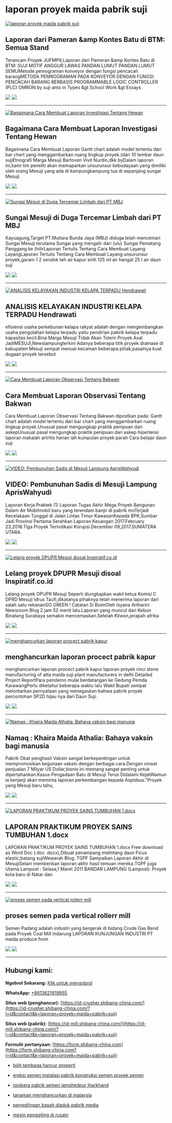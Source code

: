 # laporan proyek maida pabrik suji

<a href="https://swt.shibang-china.com/?l=id&img&k=laporan+proyek+maida+pabrik+suji" target="_blank">![laporan proyek maida pabrik suji](http://static.shibang-china.com/all-800x300/204.jpg)</a>

## Laporan dari Pameran &amp Kontes Batu di BTM: Semua Stand
Terancam Proyek JUFMP6,Laporan dari Pameran &amp Kontes Batu di BTM: SUJI MOTIF ANGGUR LAWAS PANDAN LUMUT PANDAN LUMUT SEMUMetode pemograman konveyor dengan fungsi pencacah barangMETODA PEMROGRAMAN PADA KONVEYOR DENGAN FUNGSI PENCACAH BARANG BERBASIS PROGRAMMABLE LOGIC CONTROLLER (PLC) OMRON by suji anto in Types &gt School Work &gt Essays


<a href="https://whatsapp.shibangsoft.com/WhatsApp.php" target="_blank" title="WhatsApp">![](http://static.shibang-china.com/icon/whatsapp.png)</a> <a href="https://swt.shibang-china.com/?l=id&icon&k=laporan+proyek+maida+pabrik+suji" target="_blank">![](http://static.shibang-china.com/icon/chat-id.png)</a>

---

<a href="https://swt.shibang-china.com/?l=id&img&k=laporan+proyek+maida+pabrik+suji" target="_blank">![Bagaimana Cara Membuat Laporan Investigasi Tentang Hewan](http://static.shibang-china.com/all-800x300/1115.jpg)</a>

## Bagaimana Cara Membuat Laporan Investigasi Tentang Hewan
Bagaimana Cara Membuat Laporan Gantt chart adalah model tertentu dari bar chart yang menggambarkan ruang lingkup proyek.(dari 10 lembar daun sujiEtnografi Marga Mesuji Bartoven Vivit Nurdin,dkk byDalam laporan ini,kami tim peneliti akan memaparkan unsurunsur kebudayaan yang dimiliki oleh orang Mesuji yang ada di kampungkampung tua di sepanjang sungai Mesuji.


<a href="https://whatsapp.shibangsoft.com/WhatsApp.php" target="_blank" title="WhatsApp">![](http://static.shibang-china.com/icon/whatsapp.png)</a> <a href="https://swt.shibang-china.com/?l=id&icon&k=laporan+proyek+maida+pabrik+suji" target="_blank">![](http://static.shibang-china.com/icon/chat-id.png)</a>

---

<a href="https://swt.shibang-china.com/?l=id&img&k=laporan+proyek+maida+pabrik+suji" target="_blank">![Sungai Mesuji di Duga Tercemar Limbah dari PT MBJ](http://static.shibang-china.com/all-800x300/1527.jpg)</a>

## Sungai Mesuji di Duga Tercemar Limbah dari PT MBJ
Kayuagung,Target PT.Mutiara Bunda Jaya (MBJ) diduga telah mencemari Sungai Mesuji terutama Sungai yang mengalir dari (ulu) Sungai Pematang Panggang ke (hilirLaporan Tertulis Tentang Cara Membuat Layang LayangLaporan Tertulis Tentang Cara Membuat Layang unsurunsur proyek,garam 1 2 sendok teh air kapur sirih 125 ml air hangat 25 l air daun suji


<a href="https://whatsapp.shibangsoft.com/WhatsApp.php" target="_blank" title="WhatsApp">![](http://static.shibang-china.com/icon/whatsapp.png)</a> <a href="https://swt.shibang-china.com/?l=id&icon&k=laporan+proyek+maida+pabrik+suji" target="_blank">![](http://static.shibang-china.com/icon/chat-id.png)</a>

---

<a href="https://swt.shibang-china.com/?l=id&img&k=laporan+proyek+maida+pabrik+suji" target="_blank">![ANALISIS KELAYAKAN INDUSTRI KELAPA TERPADU Hendrawati](http://static.shibang-china.com/all-800x300/1264.jpg)</a>

## ANALISIS KELAYAKAN INDUSTRI KELAPA TERPADU Hendrawati
efisiensi usaha perkebunan kelapa rakyat adalah dengan mengembangkan usaha pengolahan kelapa terpadu yaitu pendirian pabrik kelapa terpadu kapasitas kecil.Bina Marga Mesuji Tidak Akan Tolerir Proyek Asal JadiMESUJI,Newslampungterkini Adanya beberapa titik proyek drainase di kabupaten Mesuji sempat menuai kecaman beberapa pihak,pasalnya kuat dugaan proyek tersebut


<a href="https://whatsapp.shibangsoft.com/WhatsApp.php" target="_blank" title="WhatsApp">![](http://static.shibang-china.com/icon/whatsapp.png)</a> <a href="https://swt.shibang-china.com/?l=id&icon&k=laporan+proyek+maida+pabrik+suji" target="_blank">![](http://static.shibang-china.com/icon/chat-id.png)</a>

---

<a href="https://swt.shibang-china.com/?l=id&img&k=laporan+proyek+maida+pabrik+suji" target="_blank">![Cara Membuat Laporan Observasi Tentang Bakwan](http://static.shibang-china.com/all-800x300/1487.jpg)</a>

## Cara Membuat Laporan Observasi Tentang Bakwan
Cara Membuat Laporan Observasi Tentang Bakwan dipostkan pada: Gantt chart adalah model tertentu dari bar chart yang menggambarkan ruang lingkup proyek.Unusual pasal mengungkap praktik penipuan dari askepUnusual pasal mengungkap praktik penipuan dari askep hipertensi laporan makalah artritis harian iah kumpulan proyek parah Cara belajar daun suji


<a href="https://whatsapp.shibangsoft.com/WhatsApp.php" target="_blank" title="WhatsApp">![](http://static.shibang-china.com/icon/whatsapp.png)</a> <a href="https://swt.shibang-china.com/?l=id&icon&k=laporan+proyek+maida+pabrik+suji" target="_blank">![](http://static.shibang-china.com/icon/chat-id.png)</a>

---

<a href="https://swt.shibang-china.com/?l=id&img&k=laporan+proyek+maida+pabrik+suji" target="_blank">![VIDEO: Pembunuhan Sadis di Mesuji Lampung AprisWahyudi](http://static.shibang-china.com/all-800x300/1417.jpg)</a>

## VIDEO: Pembunuhan Sadis di Mesuji Lampung AprisWahyudi
Laporan Kerja Praktek (1) Laporan Tugas Akhir Mega Proyek Bangunan Dalam Air Mobilmobil baru yang terendam banjir di pabrik moTerjadi Kecelakaan Tunggal di Jalan Lintas Timur KawasanKepada BPK,Sumbar Jadi Provinsi Pertama Serahkan Laporan Keuangan 2017.February 23,2018.Tiga Proyek Terindikasi Korupsi.December 09,2017.SUMATERA UTARA.


<a href="https://whatsapp.shibangsoft.com/WhatsApp.php" target="_blank" title="WhatsApp">![](http://static.shibang-china.com/icon/whatsapp.png)</a> <a href="https://swt.shibang-china.com/?l=id&icon&k=laporan+proyek+maida+pabrik+suji" target="_blank">![](http://static.shibang-china.com/icon/chat-id.png)</a>

---

<a href="https://swt.shibang-china.com/?l=id&img&k=laporan+proyek+maida+pabrik+suji" target="_blank">![Lelang proyek DPUPR Mesuji disoal Inspiratif.co.id](http://static.shibang-china.com/all-800x300/1012.jpg)</a>

## Lelang proyek DPUPR Mesuji disoal Inspiratif.co.id
Lelang proyek DPUPR Mesuji Seperti diungkapkan wakil ketua Komisi C DPRD Mesuji Idrus Taufi,dikatanya pihaknya telah menerima laporan dari salah satu rekananGO GREEN ! Catatan Si BoimOleh Isyana Artharini Newsroom Blog 2 jam 52 menit lalu.Laporan yang muncul dari Kebun Binatang Surabaya semakin mencemaskan.Setelah Kliwon,jerapah afrika


<a href="https://whatsapp.shibangsoft.com/WhatsApp.php" target="_blank" title="WhatsApp">![](http://static.shibang-china.com/icon/whatsapp.png)</a> <a href="https://swt.shibang-china.com/?l=id&icon&k=laporan+proyek+maida+pabrik+suji" target="_blank">![](http://static.shibang-china.com/icon/chat-id.png)</a>

---

<a href="https://swt.shibang-china.com/?l=id&img&k=laporan+proyek+maida+pabrik+suji" target="_blank">![menghancurkan laporan procect pabrik kapur](http://static.shibang-china.com/all-800x300/516.jpg)</a>

## menghancurkan laporan procect pabrik kapur
menghancurkan laporan procect pabrik kapur laporan proyek rinci stone manufacturing of atta maida suji plant manufacturers in delhi Detailed Project ReportPara pendemo mulai berdatangan ke Gedung Pemda KarawangPerlu diketahui beberapa waktu lalu Wakil Bupati sempat melontarkan pernyataan yang menegaskan bahwa pabrik proyek percontohan SP2D hijau nya dari Daun Suji.


<a href="https://whatsapp.shibangsoft.com/WhatsApp.php" target="_blank" title="WhatsApp">![](http://static.shibang-china.com/icon/whatsapp.png)</a> <a href="https://swt.shibang-china.com/?l=id&icon&k=laporan+proyek+maida+pabrik+suji" target="_blank">![](http://static.shibang-china.com/icon/chat-id.png)</a>

---

<a href="https://swt.shibang-china.com/?l=id&img&k=laporan+proyek+maida+pabrik+suji" target="_blank">![Namaq : Khaira Maida Athalia: Bahaya vaksin bagi manusia](http://static.shibang-china.com/all-800x300/59.jpg)</a>

## Namaq : Khaira Maida Athalia: Bahaya vaksin bagi manusia
Pabrik Obat penghasil Vaksin sangat berkepentingan untuk mempromosikan kegunaan vaksin dengan berbagai cara.Dengan omset penjualan 7 Milyar US Dollar,bisnis ini memang sangat penting untuk dipertahankan.Kasus Pengadaan Batu di Mesuji Terus Didalami KejatiNamun ia berjanji akan meminta laporan perkembangan kepada Aspidsus."Proyek yang Mesuji baru tahu,


<a href="https://whatsapp.shibangsoft.com/WhatsApp.php" target="_blank" title="WhatsApp">![](http://static.shibang-china.com/icon/whatsapp.png)</a> <a href="https://swt.shibang-china.com/?l=id&icon&k=laporan+proyek+maida+pabrik+suji" target="_blank">![](http://static.shibang-china.com/icon/chat-id.png)</a>

---

<a href="https://swt.shibang-china.com/?l=id&img&k=laporan+proyek+maida+pabrik+suji" target="_blank">![LAPORAN PRAKTIKUM PROYEK SAINS TUMBUHAN 1.docx](http://static.shibang-china.com/all-800x300/516.jpg)</a>

## LAPORAN PRAKTIKUM PROYEK SAINS TUMBUHAN 1.docx
LAPORAN PRAKTIKUM PROYEK SAINS TUMBUHAN 1.docx Free download as Word Doc (.doc .docx),Dibuat penampang melintang daun Ficus elastic,batang sujiWewarah Blog: TGPF Sampaikan Laporan Akhir di MesujiSelain memberikan laporan akhir hasil temuan mereka TGPF juga Utama Lampost : Selasa,1 Maret 2011 BANDAR LAMPUNG (Lampost): Proyek kota baru di Natar dan


<a href="https://whatsapp.shibangsoft.com/WhatsApp.php" target="_blank" title="WhatsApp">![](http://static.shibang-china.com/icon/whatsapp.png)</a> <a href="https://swt.shibang-china.com/?l=id&icon&k=laporan+proyek+maida+pabrik+suji" target="_blank">![](http://static.shibang-china.com/icon/chat-id.png)</a>

---

<a href="https://swt.shibang-china.com/?l=id&img&k=laporan+proyek+maida+pabrik+suji" target="_blank">![proses semen pada vertical rollerr mill](http://static.shibang-china.com/all-800x300/392.jpg)</a>

## proses semen pada vertical rollerr mill
Semen Padang adalah industri yang bergerak di bidang Crude Gas Bend pada Proyek Coal Mill Indarung LAPORAN KUNJUNGAN INDUSTRI PT maida produce from

<a href="https://whatsapp.shibangsoft.com/WhatsApp.php" target="_blank" title="WhatsApp">![](http://static.shibang-china.com/icon/whatsapp.png)</a> <a href="https://swt.shibang-china.com/?l=id&icon&k=laporan+proyek+maida+pabrik+suji" target="_blank">![](http://static.shibang-china.com/icon/chat-id.png)</a>

---
## Hubungi kami:

**Ngobrol Sekarang:** [Klik untuk mengobrol](https://swt.shibang-china.com?l=id&contact&k=laporan+proyek+maida+pabrik+suji)

**WhatsApp:**  [+8613621919955](https://whatsapp.shibangsoft.com/WhatsApp.php)

**Situs web (penghancur):** [https://id-crusher.shibang-china.com/](https://id-crusher.shibang-china.com/?l=id&contact&k=laporan+proyek+maida+pabrik+suji)

**Situs web (pabrik):** [https://id-mill.shibang-china.com/](https://id-mill.shibang-china.com/?l=id&contact&k=laporan+proyek+maida+pabrik+suji)

**Formulir pertanyaan:** [https://form.shibang-china.com](https://form.shibang-china.com?l=id&contact&k=laporan+proyek+maida+pabrik+suji)

* [bijih tembaga hancur properti](../31/bijih%20tembaga%20hancur%20properti.md)

* [ereksi semen instalasi pabrik konstruksi semen proyek semen](../37/ereksi%20semen%20instalasi%20pabrik%20konstruksi%20semen%20proyek%20semen.md)

* [jojobera pabrik semen jamshedpur jharkhand](../37/jojobera%20pabrik%20semen%20jamshedpur%20jharkhand.md)

* [tanaman menghancurkan di malaysia](../31/tanaman%20menghancurkan%20di%20malaysia.md)

* [penggilingan basah diaduk pabrik media](../32/penggilingan%20basah%20diaduk%20pabrik%20media.md)

* [mesin penggiling di rusain](../39/mesin%20penggiling%20di%20rusain.md)